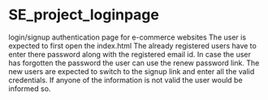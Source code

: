 # SE_project_loginpage
login/signup authentication page for e-commerce websites
The user is expected to first open the index.html
The already registered users have to enter there password along with the registered email id.
In case the user has forgotten the password the user can use the renew password link.
The new users are expected to switch to the signup link and enter all the valid credentials.
If anyone of the information is not valid the user would be informed so.
